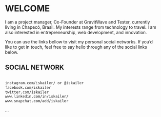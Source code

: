 # WELCOME

I am a project manager, Co-Founder at GravitWave and Tester, currently living in Chapecó, Brasil. My interests range from technology to travel. I am also interested in entrepreneurship, web development, and innovation.

You can use the links bellow to visit my personal social networks. If you’d like to get in touch, feel free to say hello through any of the social links below.

## SOCIAL NETWORK

```markdown

instagram.com/iskailer/ or @iskailer
facebook.com/iskailer
twitter.com/iskailer
www.linkedin.com/in/iskailer/
www.snapchat.com/add/iskailer

```









...
